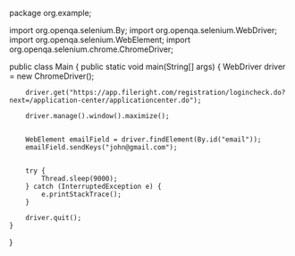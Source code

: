 package org.example;

import org.openqa.selenium.By;
import org.openqa.selenium.WebDriver;
import org.openqa.selenium.WebElement;
import org.openqa.selenium.chrome.ChromeDriver;

public class Main {
    public static void main(String[] args) {
        WebDriver driver = new ChromeDriver();

        driver.get("https://app.fileright.com/registration/logincheck.do?next=/application-center/applicationcenter.do");

        driver.manage().window().maximize();


        WebElement emailField = driver.findElement(By.id("email"));
        emailField.sendKeys("john@gmail.com");


        try {
            Thread.sleep(9000);
        } catch (InterruptedException e) {
            e.printStackTrace();
        }

        driver.quit();
    }
}
